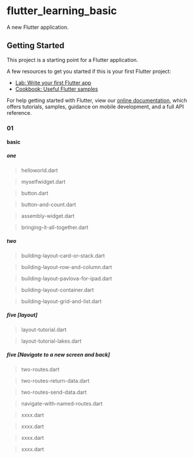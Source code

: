 # flutter_learning_basic

A new Flutter application.

## Getting Started

This project is a starting point for a Flutter application.

A few resources to get you started if this is your first Flutter project:

- [Lab: Write your first Flutter app](https://flutter.io/docs/get-started/codelab)
- [Cookbook: Useful Flutter samples](https://flutter.io/docs/cookbook)

For help getting started with Flutter, view our 
[online documentation](https://flutter.io/docs), which offers tutorials, 
samples, guidance on mobile development, and a full API reference.


### 01

#### basic

##### one

> helloworld.dart

> myselfwidget.dart

> button.dart

> button-and-count.dart

> assembly-widget.dart

> bringing-it-all-together.dart

##### two

> building-layout-card-or-stack.dart

> building-layout-row-and-column.dart

> building-layout-pavlova-for-ipad.dart

> building-layout-container.dart

> building-layout-grid-and-list.dart

##### five [layout] 

> layout-tutorial.dart

> layout-tutorial-lakes.dart

##### five [Navigate to a new screen and back]

> two-routes.dart

> two-routes-return-data.dart

> two-routes-send-data.dart

> navigate-with-named-routes.dart

> xxxx.dart

> xxxx.dart

> xxxx.dart

> xxxx.dart
